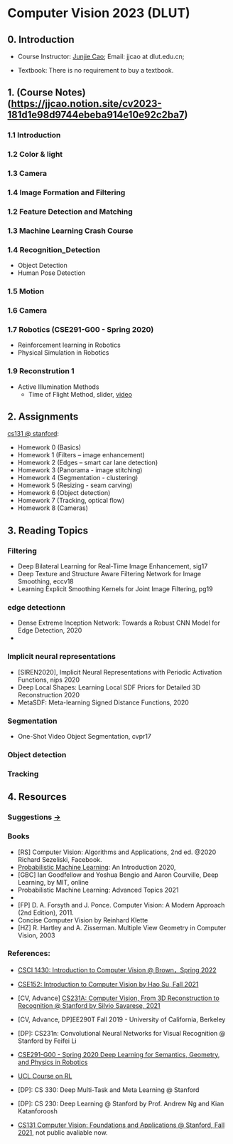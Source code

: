 # Computer Vision 2023 (DLUT)

## 0. Introduction
- Course Instructor: [Junjie Cao](http://jjcao.github.io/); Email: jjcao at dlut.edu.cn; 
<!-- - Lectures: “Tuesday & Thursdays at 18:00 - 18:45, 18:55 - 19:40. 研教楼312.”??? -->
- Textbook: There is no requirement to buy a textbook.

## 1. (Course Notes)(https://jjcao.notion.site/cv2023-181d1e98d9744ebeba914e10e92c2ba7)
### 1.1 Introduction
### 1.2 Color & light
### 1.3 Camera
### 1.4 Image Formation and Filtering

### 1.2 Feature Detection and Matching
### 1.3 Machine Learning Crash Course
### 1.4 Recognition_Detection
- Object Detection
- Human Pose Detection
### 1.5 Motion
### 1.6 Camera
### 1.7 Robotics (CSE291-G00 - Spring 2020)
- Reinforcement learning in Robotics
- Physical Simulation in Robotics
### 1.9 Reconstrution 1
- Active Illumination Methods
  - Time of Flight Method, slider, [video](https://fpcv.cs.columbia.edu/)


## 2. Assignments
[cs131 @ stanford](http://vision.stanford.edu/teaching/cs131_fall2021/assignments.html):
- Homework 0 (Basics)
- Homework 1 (Filters – image enhancement)
- Homework 2 (Edges – smart car lane detection)
- Homework 3 (Panorama - image stitching)
- Homework 4 (Segmentation - clustering)
- Homework 5 (Resizing - seam carving)
- Homework 6 (Object detection)
- Homework 7 (Tracking, optical flow)
- Homework 8 (Cameras)

## 3. Reading Topics
### Filtering
- Deep Bilateral Learning for Real-Time Image Enhancement, sig17
- Deep Texture and Structure Aware Filtering Network for Image Smoothing, eccv18
- Learning Explicit Smoothing Kernels for Joint Image Filtering, pg19

### edge detectionn
- Dense Extreme Inception Network: Towards a Robust CNN Model for Edge Detection, 2020
- 
### Implicit neural representations
<!-- - Implicit Geometric Regularization for Learning Shapes, 2020, Yaron Lipman -->
- [SIREN2020], Implicit Neural Representations with Periodic Activation Functions, nips 2020
- Deep Local Shapes: Learning Local SDF Priors for Detailed 3D Reconstruction 2020
- MetaSDF: Meta-learning Signed Distance Functions, 2020

### Segmentation
- One-Shot Video Object Segmentation, cvpr17

### Object detection

### Tracking

## 4. Resources
### Suggestions [->](https://github.com/jjcao-school/common/tree/main/for_students)

### Books 
- [RS] Computer Vision: Algorithms and Applications, 2nd ed. @2020 Richard Sezeliski, Facebook.
- [Probabilistic Machine Learning](https://github.com/probml/pml-book): An Introduction 2020, 
- [GBC] Ian Goodfellow and Yoshua Bengio and Aaron Courville, Deep Learning, by MIT, online
- Probabilistic Machine Learning: Advanced Topics 2021
- 
- [FP] D. A. Forsyth and J. Ponce. Computer Vision: A Modern Approach (2nd Edition), 2011.
- Concise Computer Vision by Reinhard Klette
- [HZ] R. Hartley and A. Zisserman. Multiple View Geometry in Computer Vision, 2003

### References:
- [CSCI 1430: Introduction to Computer Vision @ Brown，Spring 2022](https://browncsci1430.github.io/webpage/index.html)
- [CSE152: Introduction to Computer Vision by Hao Su, Fall 2021](https://haosulab.github.io/intro-cv/FA21/schedule.html)

- [CV, Advance] [CS231A: Computer Vision, From 3D Reconstruction to Recognition @ Stanford by Silvio Savarese, 2021](https://web.stanford.edu/class/cs231a/syllabus.html)
- [CV, Advance, DP]EE290T Fall 2019 - University of California, Berkeley
  
- [DP]: CS231n: Convolutional Neural Networks for Visual Recognition @ Stanford by Feifei Li
- [CSE291-G00 - Spring 2020 Deep Learning for Semantics, Geometry, and Physics in Robotics](https://robotmlcourse.github.io/SP20/schedule.html)
- [UCL Course on RL](https://www.davidsilver.uk/teaching/)
- [DP]: CS 330: Deep Multi-Task and Meta Learning @ Stanford
- [DP]: CS 230: Deep Learning @ Stanford by Prof. Andrew Ng and Kian Katanforoosh
  
- [CS131 Computer Vision: Foundations and Applications @ Stanford, Fall 2021](http://vision.stanford.edu/teaching/cs131_fall2122/), not public avaliable now.
